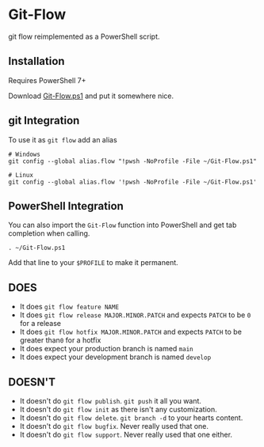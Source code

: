 # Git-Flow

git flow reimplemented as a PowerShell script.

## Installation

Requires PowerShell 7+

Download [Git-Flow.ps1](Git-Flow.ps1) and put it somewhere nice.

## git Integration

To use it as `git flow` add an alias

    # Windows
    git config --global alias.flow "!pwsh -NoProfile -File ~/Git-Flow.ps1"

    # Linux
    git config --global alias.flow '!pwsh -NoProfile -File ~/Git-Flow.ps1'

## PowerShell Integration

You can also import the `Git-Flow` function into PowerShell and get tab completion when calling.

    . ~/Git-Flow.ps1

Add that line to your `$PROFILE` to make it permanent.


## DOES

- It does `git flow feature NAME`
- It does `git flow release MAJOR.MINOR.PATCH` and expects `PATCH` to be `0` for a release
- It does `git flow hotfix MAJOR.MINOR.PATCH` and expects `PATCH` to be greater than`0` for a hotfix
- It does expect your production branch is named `main` 
- It does expect your development branch is named `develop`

## DOESN'T

- It doesn't do `git flow publish`. `git push` it all you want.
- It doesn't do `git flow init` as there isn't any customization.
- It doesn't do `git flow delete`. `git branch -d` to your hearts content.
- It doesn't do `git flow bugfix`. Never really used that one.
- It doesn't do `git flow support`. Never really used that one either.
